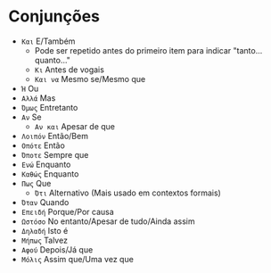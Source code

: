 # Conjunções

-   `Και` E/Também
    -   Pode ser repetido antes do primeiro item para indicar "tanto... quanto..."
    -   `Κι` Antes de vogais
    -   `Και να` Mesmo se/Mesmo que
-   `Ή` Ou
-   `Αλλά` Mas
-   `Όμως` Entretanto
-   `Αν` Se
    -   `Αν και` Apesar de que
-   `Λοιπόν` Então/Bem
-   `Οπότε` Então
-   `Όποτε` Sempre que
-   `Ενώ` Enquanto
-   `Καθώς` Enquanto
-   `Πως` Que
    -   `Ότι` Alternativo (Mais usado em contextos formais)
-   `Όταν` Quando
-   `Επειδή` Porque/Por causa
-   `Ωστόσο` No entanto/Apesar de tudo/Ainda assim
-   `Δηλαδή` Isto é
-   `Μήπως` Talvez
-   `Αφού` Depois/Já que
-   `Μόλις` Assim que/Uma vez que
